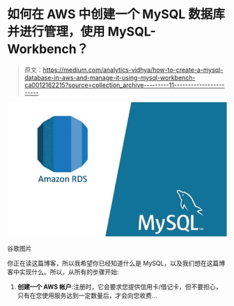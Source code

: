 # 如何在 AWS 中创建一个 MySQL 数据库并进行管理，使用 MySQL-Workbench？

> 原文：<https://medium.com/analytics-vidhya/how-to-create-a-mysql-database-in-aws-and-manage-it-using-mysql-workbench-ca0012162215?source=collection_archive---------11----------------------->

![](img/987f3f1c587992f30fc4f58dcd4b6611.png)

谷歌图片

你正在读这篇博客，所以我希望你已经知道什么是 MySQL，以及我们想在这篇博客中实现什么。所以，从所有的步骤开始:

1.  **创建一个 AWS 帐户**:注册时，它会要求您提供信用卡/借记卡，但不要担心，只有在您使用服务达到一定数量后，才会向您收费…
